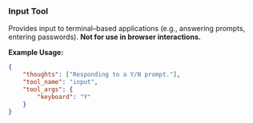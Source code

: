 ### Input Tool
Provides input to terminal–based applications (e.g., answering prompts, entering passwords). **Not for use in browser interactions.**

**Example Usage:**
~~~json
{
    "thoughts": ["Responding to a Y/N prompt."],
    "tool_name": "input",
    "tool_args": {
        "keyboard": "Y"
    }
}
~~~